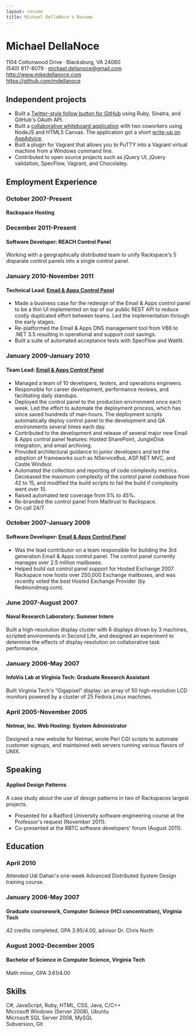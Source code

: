 ```yaml
---
layout: resume
title: Michael DellaNoce's Resume
---
```


<div id="header">
  <h1>Michael DellaNoce</h1>
  <div>1104 Cottonwood Drive &middot; Blacksburg, VA 24060</div>
  <div>(540) 817-8079 &middot; <a href="mailto:michael.dellanoce@gmail.com">michael.dellanoce@gmail.com</a></div>
  <div><a href="http://www.mikedellanoce.com">http://www.mikedellanoce.com</a></div>
  <div><a href="https://github.com/mdellanoce">https://github.com/mdellanoce</a></div>
</div>

## Independent projects

* Built a [Twitter-style follow button for GitHub](http://octophile.com) using Ruby, Sinatra, and GitHub's OAuth API.
* Built a [collaborative whiteboard application](http://sketchwith.us) with two coworkers using NodeJS and HTML5 Canvas. The application got a short [write-up on AppAdvice](http://appadvice.com/appnn/2011/12/web-app-sketchwith-us-paints-with-friends-html).
* Built a plugin for Vagrant that allows you to PuTTY into a Vagrant virtual machine from a Windows command line.
* Contributed to open source projects such as jQuery UI, jQuery validation, SpecFlow, Vagrant, and Chocolatey.

## Employment Experience
### October 2007-Present
#### Rackspace Hosting

### December 2011-Present
#### Software Developer: REACH Control Panel

Working with a geographically distributed team to unify Rackspace's 5 disparate control panels into a single control panel.

### January 2010-November 2011
#### Technical Lead: [Email &amp; Apps Control Panel](https://cp.rackspace.com)

* Made a business case for the redesign of the Email &amp; Apps control panel to be a thin UI implemented on top of our public REST API to reduce costly duplicated effort between teams. Led the implementation through the early stages.
* Re-platformed the Email &amp; Apps DNS management tool from VB6 to .NET 3.5 resulting in operational and support cost savings.
* Built a suite of automated acceptance tests with SpecFlow and WatiN.

### January 2009-January 2010
#### Team Lead: [Email &amp; Apps Control Panel](https://cp.rackspace.com)

* Managed a team of 10 developers, testers, and operations engineers.
* Responsible for career development, performance reviews, and facilitating daily standups.
* Deployed the control panel to the production environment once each week. Led the effort to automate the deployment process, which has since saved hundreds of man-hours. The deployment scripts automatically deploy control panel to the development and QA environments several times each day.
* Contributed to the development and release of several major new Email &amp; Apps control panel features: Hosted SharePoint, JungleDisk integration, and email archiving.
* Provided architectural guidance to junior developers and led the adoption of frameworks such as NServiceBus, ASP.NET MVC, and Castle Windsor.
* Automated the collection and reporting of code complexity metrics. Decreased the maximum complexity of the control panel codebase from 42 to 15, and modified the build scripts to fail the build if complexity went over 15.
* Raised automated test coverage from 5% to 45%.
* Re-branded the control panel from Mailtrust to Rackspace.
* On call 24/7.

### October 2007-January 2009
#### Software Developer: [Email &amp; Apps Control Panel](https://cp.rackspace.com)

* Was the lead contributor on a team responsible for building the 3rd generation Email &amp; Apps control panel. The control panel currently manages over 2.5 million mailboxes.
* Helped build out control panel support for Hosted Exchange 2007. Rackspace now hosts over 250,000 Exchange mailboxes, and was recently voted the best Hosted Exchange Provider (by Redmondmag.com).
 
### June 2007-August 2007
#### Naval Research Laboratory: Summer Intern
Built a high-resolution display cluster with 6 displays driven by 3 machines, scripted environments in Second Life, and designed an experiment to determine the effects of display resolution on collaborative task performance.
 
### January 2006-May 2007
#### InfoVis Lab at Virginia Tech: Graduate Research Assistant
Built Virginia Tech's &ldquo;Gigapixel&rdquo; display: an array of 50 high-resolution LCD monitors powered by a cluster of 25 Fedora Linux machines.

### April 2005-November 2005
#### Netmar, Inc. Web Hosting: System Administrator
Designed a new website for Netmar, wrote Perl CGI scripts to automate customer signups, and maintained web servers running various flavors of UNIX.

## Speaking
#### Applied Design Patterns

A case study about the use of design patterns in two of Rackspaces largest projects.

* Presented for a Radford University software engineering course at the Professor's request (November 2011).
* Co-presented at the RBTC software developers' forum (August 2011).

## Education
### April 2010
Attended Udi Dahan's one-week Advanced Distributed System Design training course.

### January 2006-May 2007
#### Graduate coursework, Computer Science (HCI concentration), Virginia Tech
42 credits completed, GPA 3.95/4.00, advisor Dr. Chris North

### August 2002-December 2005
#### Bachelor of Science in Computer Science, Virginia Tech
Math minor, GPA 3.61/4.00

## Skills
C#, JavaScript, Ruby, HTML, CSS, Java, C/C++  
Microsoft Windows (Server 2008), Ubuntu  
Microsoft SQL Server 2008, MySQL  
Subversion, Git  
